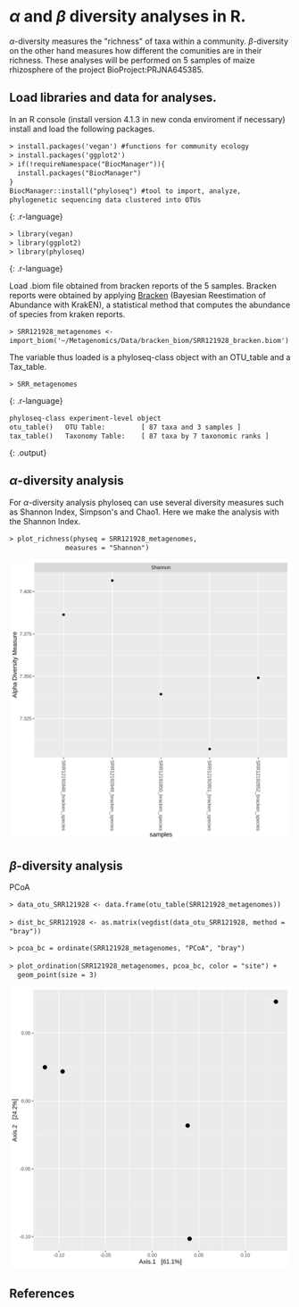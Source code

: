 # $\alpha$ and $\beta$ diversity analyses in R.

$\alpha$-diversity measures the "richness" of taxa within a community. $\beta$-diversity on the other hand measures how different the comunities are in their richness. These analyses will be performed on 5 samples of maize rhizosphere of the project BioProject:PRJNA645385. 


## Load libraries and data for analyses.

In an R console (install version 4.1.3 in new conda enviroment if necessary) install and load the following packages.
 
~~~
> install.packages('vegan') #functions for community ecology
> install.packages('ggplot2') 
> if(!requireNamespace("BiocManager")){
  install.packages("BiocManager")
}
BiocManager::install("phyloseq") #tool to import, analyze, phylogenetic sequencing data clustered into OTUs
~~~
{: .r-language}

~~~
> library(vegan)
> library(ggplot2)
> library(phyloseq)
~~~
{: .r-language}

Load .biom file obtained from bracken reports of the 5 samples. Bracken reports were obtained by applying [Bracken](http://ccb.jhu.edu/software/bracken/index.shtml) (Bayesian Reestimation of Abundance with KrakEN), a statistical method that computes the abundance of species from kraken reports.

~~~
> SRR121928_metagenomes <- import_biom('~/Metagenomics/Data/bracken_biom/SRR121928_bracken.biom')
~~~

The variable thus loaded is a phyloseq-class object with an OTU_table and a Tax_table. 

~~~
> SRR_metagenomes
~~~
{: .r-language}

~~~
phyloseq-class experiment-level object
otu_table()   OTU Table:         [ 87 taxa and 3 samples ]
tax_table()   Taxonomy Table:    [ 87 taxa by 7 taxonomic ranks ]
~~~
{: .output}


## $\alpha$-diversity analysis

For $\alpha$-diversity analysis phyloseq can use several diversity measures such as Shannon Index, Simpson's and Chao1. Here we make the analysis with the Shannon Index. 

~~~
> plot_richness(physeq = SRR121928_metagenomes, 
              measures = "Shannon") 
~~~


<a href="../Images/alpha.analysis.png">
  <img src="../Images/alpha-analysis.png" alt="Shannon indices of our 5 samples" />
 
</a>




## $\beta$-diversity analysis

PCoA
~~~
> data_otu_SRR121928 <- data.frame(otu_table(SRR121928_metagenomes))

> dist_bc_SRR121928 <- as.matrix(vegdist(data_otu_SRR121928, method = "bray"))
~~~

~~~
> pcoa_bc = ordinate(SRR121928_metagenomes, "PCoA", "bray")

> plot_ordination(SRR121928_metagenomes, pcoa_bc, color = "site") + 
  geom_point(size = 3)
~~~


<a href="../Images/beta.analysis.png">
  <img src="../Images/beta-analysis.png" alt="" />
</a>

## References

